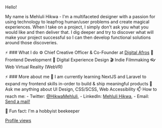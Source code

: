  Hello!

My name is Mehluli Hikwa - I'm a multifaceted designer with a passion for using technology to leapfrog human/user problems and create magical experiences. When I take on a project, I simply don't ask you what you would like and then deliver that. I dig deeper and try to discover what will make your project successful so I can then develop functional solutions around those discoveries.

⚡️ ### What I do
⚙️ Chief Creative Officer & Co-Founder at [Digital Afros](https://digitalafros.com)
💾 Frontend Development
🎨 Digital Experience Design
🎬 Indie Filmmaking
👓 Web Virtual Reality (WebVR)

⚡️ ### More about me
🚀 I am currently learning NextJS and Laravel to expand my frontend skills in-order to build & ship meaningful products 
💬 Ask me anything about UI Design, CSS/SCSS, Web Accessibility
📫 How to reach me: - Twitter: [@HikwaMehluli](https://twitter.com/HikwaMehluli), - LinkedIn: [Mehluli Hikwa](https://www.linkedin.com/in/hikwamehluli), - Email: [Send a mail!](mailto:mehlulihikwa@gmail.com)

🐝 Fun fact: I'm a hobbyist beekeeper 

[Profile views](https://gpvc.arturio.dev/hikwamehluli)

